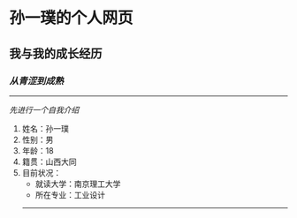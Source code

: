 # **孙一璞的个人网页**
## 我与我的成长经历
### *从青涩到成熟*
***
_先进行一个自我介绍_  
1. 姓名：孙一璞
2. 性别：男
3. 年龄：18
4. 籍贯：山西大同
5. 目前状况：
    - 就读大学：南京理工大学
    - 所在专业：工业设计
    ***
    
